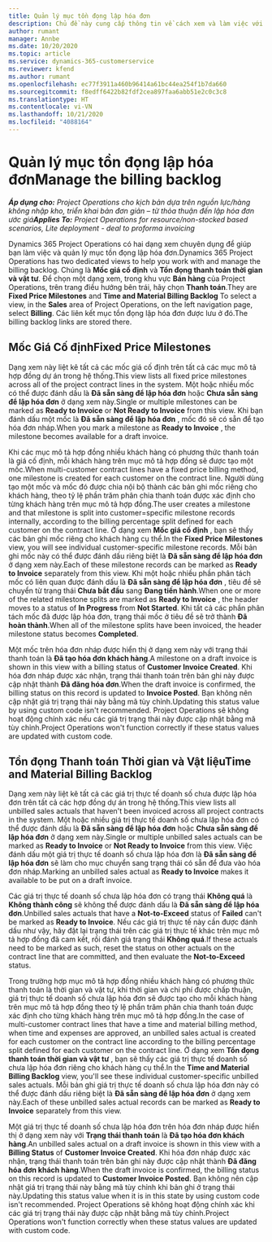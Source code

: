 ```yaml
---
title: Quản lý mục tồn đọng lập hóa đơn
description: Chủ đề này cung cấp thông tin về cách xem và làm việc với mục tồn đọng lập hóa đơn trong Project Operations.
author: rumant
manager: Annbe
ms.date: 10/20/2020
ms.topic: article
ms.service: dynamics-365-customerservice
ms.reviewer: kfend
ms.author: rumant
ms.openlocfilehash: ec77f3911a460b96414a61bc44ea254f1b7da660
ms.sourcegitcommit: f8edff6422b82fdf2cea897faa6abb51e2c0c3c8
ms.translationtype: HT
ms.contentlocale: vi-VN
ms.lasthandoff: 10/21/2020
ms.locfileid: "4088164"
---
```

# <a name="manage-the-billing-backlog"></a><span data-ttu-id="6553d-103">Quản lý mục tồn đọng lập hóa đơn</span><span class="sxs-lookup"><span data-stu-id="6553d-103">Manage the billing backlog</span></span>

<span data-ttu-id="6553d-104">_**Áp dụng cho:** Project Operations cho kịch bản dựa trên nguồn lực/hàng không nhập kho, triển khai bản đơn giản – từ thỏa thuận đến lập hóa đơn ước giá_</span><span class="sxs-lookup"><span data-stu-id="6553d-104">_**Applies To:** Project Operations for resource/non-stocked based scenarios, Lite deployment - deal to proforma invoicing_</span></span>

<span data-ttu-id="6553d-105">Dynamics 365 Project Operations có hai dạng xem chuyên dụng để giúp bạn làm việc và quản lý mục tồn đọng lập hóa đơn.</span><span class="sxs-lookup"><span data-stu-id="6553d-105">Dynamics 365 Project Operations has two dedicated views to help you work with and manage the billing backlog.</span></span> <span data-ttu-id="6553d-106">Chúng là **Mốc giá cố định** và **Tồn đọng thanh toán thời gian và vật tư**. Để chọn một dạng xem, trong khu vực **Bán hàng** của Project Operations, trên trang điều hướng bên trái, hãy chọn **Thanh toán**.</span><span class="sxs-lookup"><span data-stu-id="6553d-106">They are **Fixed Price Milestones** and **Time and Material Billing Backlog** To select a view, in the **Sales** area of Project Operations, on the left navigation page, select **Billing**.</span></span> <span data-ttu-id="6553d-107">Các liên kết mục tồn đọng lập hóa đơn được lưu ở đó.</span><span class="sxs-lookup"><span data-stu-id="6553d-107">The billing backlog links are stored there.</span></span>

## <a name="fixed-price-milestones"></a><span data-ttu-id="6553d-108">Mốc Giá Cố định</span><span class="sxs-lookup"><span data-stu-id="6553d-108">Fixed Price Milestones</span></span>

<span data-ttu-id="6553d-109">Dạng xem này liệt kê tất cả các mốc giá cố định trên tất cả các mục mô tả hợp đồng dự án trong hệ thống.</span><span class="sxs-lookup"><span data-stu-id="6553d-109">This view lists all fixed price milestones across all of the project contract lines in the system.</span></span> <span data-ttu-id="6553d-110">Một hoặc nhiều mốc có thể được đánh dấu là **Đã sẵn sàng để lập hóa đơn** hoặc **Chưa sẵn sàng để lập hóa đơn** ở dạng xem này.</span><span class="sxs-lookup"><span data-stu-id="6553d-110">Single or multiple milestones can be marked as **Ready to Invoice** or **Not Ready to Invoice** from this view.</span></span> <span data-ttu-id="6553d-111">Khi bạn đánh dấu một mốc là **Đã sẵn sàng để lập hóa đơn** , mốc đó sẽ có sẵn để tạo hóa đơn nháp.</span><span class="sxs-lookup"><span data-stu-id="6553d-111">When you mark a milestone as **Ready to Invoice** , the milestone becomes available for a draft invoice.</span></span>

<span data-ttu-id="6553d-112">Khi các mục mô tả hợp đồng nhiều khách hàng có phương thức thanh toán là giá cố định, mỗi khách hàng trên mục mô tả hợp đồng sẽ được tạo một mốc.</span><span class="sxs-lookup"><span data-stu-id="6553d-112">When multi-customer contract lines have a fixed price billing method, one milestone is created for each customer on the contract line.</span></span> <span data-ttu-id="6553d-113">Người dùng tạo một mốc và mốc đó được chia nội bộ thành các bản ghi mốc riêng cho khách hàng, theo tỷ lệ phần trăm phân chia thanh toán được xác định cho từng khách hàng trên mục mô tả hợp đồng.</span><span class="sxs-lookup"><span data-stu-id="6553d-113">The user creates a milestone and that milestone is split into customer=specific milestone records internally, according to the billing percentage split defined for each customer on the contract line.</span></span> <span data-ttu-id="6553d-114">Ở dạng xem **Mốc giá cố định** , bạn sẽ thấy các bản ghi mốc riêng cho khách hàng cụ thể.</span><span class="sxs-lookup"><span data-stu-id="6553d-114">In the **Fixed Price Milestones** view, you will see individual customer-specific milestone records.</span></span> <span data-ttu-id="6553d-115">Mỗi bản ghi mốc này có thể được đánh dấu riêng biệt là **Đã sẵn sàng để lập hóa đơn** ở dạng xem này.</span><span class="sxs-lookup"><span data-stu-id="6553d-115">Each of these milestone records can be marked as **Ready to Invoice** separately from this view.</span></span> <span data-ttu-id="6553d-116">Khi một hoặc nhiều phần phân tách mốc có liên quan được đánh dấu là **Đã sẵn sàng để lập hóa đơn** , tiêu đề sẽ chuyển từ trạng thái **Chưa bắt đầu** sang **Đang tiến hành**.</span><span class="sxs-lookup"><span data-stu-id="6553d-116">When one or more of the related milestone splits are marked as **Ready to Invoice** , the header moves to a status of **In Progress** from **Not Started**.</span></span> <span data-ttu-id="6553d-117">Khi tất cả các phần phân tách mốc đã được lập hóa đơn, trạng thái mốc ở tiêu đề sẽ trở thành **Đã hoàn thành**.</span><span class="sxs-lookup"><span data-stu-id="6553d-117">When all of the milestone splits have been invoiced, the header milestone status becomes **Completed**.</span></span>

<span data-ttu-id="6553d-118">Một mốc trên hóa đơn nháp được hiển thị ở dạng xem này với trạng thái thanh toán là **Đã tạo hóa đơn khách hàng**.</span><span class="sxs-lookup"><span data-stu-id="6553d-118">A milestone on a draft invoice is shown in this view with a billing status of **Customer Invoice Created**.</span></span> <span data-ttu-id="6553d-119">Khi hóa đơn nháp được xác nhận, trạng thái thanh toán trên bản ghi này được cập nhật thành **Đã đăng hóa đơn**.</span><span class="sxs-lookup"><span data-stu-id="6553d-119">When the draft invoice is confirmed, the billing status on this record is updated to **Invoice Posted**.</span></span> <span data-ttu-id="6553d-120">Bạn không nên cập nhật giá trị trạng thái này bằng mã tùy chỉnh.</span><span class="sxs-lookup"><span data-stu-id="6553d-120">Updating this status value by using custom code isn't recommended.</span></span> <span data-ttu-id="6553d-121">Project Operations sẽ không hoạt động chính xác nếu các giá trị trạng thái này được cập nhật bằng mã tùy chỉnh.</span><span class="sxs-lookup"><span data-stu-id="6553d-121">Project Operations won't function correctly if these status values are updated with custom code.</span></span>

## <a name="time-and-material-billing-backlog"></a><span data-ttu-id="6553d-122">Tồn đọng Thanh toán Thời gian và Vật liệu</span><span class="sxs-lookup"><span data-stu-id="6553d-122">Time and Material Billing Backlog</span></span>

<span data-ttu-id="6553d-123">Dạng xem này liệt kê tất cả các giá trị thực tế doanh số chưa được lập hóa đơn trên tất cả các hợp đồng dự án trong hệ thống.</span><span class="sxs-lookup"><span data-stu-id="6553d-123">This view lists all unbilled sales actuals that haven't been invoiced across all project contracts in the system.</span></span> <span data-ttu-id="6553d-124">Một hoặc nhiều giá trị thực tế doanh số chưa lập hóa đơn có thể được đánh dấu là **Đã sẵn sàng để lập hóa đơn** hoặc **Chưa sẵn sàng để lập hóa đơn** ở dạng xem này.</span><span class="sxs-lookup"><span data-stu-id="6553d-124">Single or multiple unbilled sales actuals can be marked as **Ready to Invoice** or **Not Ready to Invoice** from this view.</span></span> <span data-ttu-id="6553d-125">Việc đánh dấu một giá trị thực tế doanh số chưa lập hóa đơn là **Đã sẵn sàng để lập hóa đơn** sẽ làm cho mục chuyển sang trạng thái có sẵn để đưa vào hóa đơn nháp.</span><span class="sxs-lookup"><span data-stu-id="6553d-125">Marking an unbilled sales actual as **Ready to Invoice** makes it available to be put on a draft invoice.</span></span>

<span data-ttu-id="6553d-126">Các giá trị thực tế doanh số chưa lập hóa đơn có trạng thái **Không quá** là **Không thành công** sẽ không thể được đánh dấu là **Đã sẵn sàng để lập hóa đơn**.</span><span class="sxs-lookup"><span data-stu-id="6553d-126">Unbilled sales actuals that have a **Not-to-Exceed** status of **Failed** can't be marked as **Ready to Invoice**.</span></span> <span data-ttu-id="6553d-127">Nếu các giá trị thực tế này cần được đánh dấu như vậy, hãy đặt lại trạng thái trên các giá trị thực tế khác trên mục mô tả hợp đồng đã cam kết, rồi đánh giá trạng thái **Không quá**.</span><span class="sxs-lookup"><span data-stu-id="6553d-127">If these actuals need to be marked as such, reset the status on other actuals on the contract line that are committed, and then evaluate the **Not-to-Exceed** status.</span></span>

<span data-ttu-id="6553d-128">Trong trường hợp mục mô tả hợp đồng nhiều khách hàng có phương thức thanh toán là thời gian và vật tư, khi thời gian và chi phí được chấp thuận, giá trị thực tế doanh số chưa lập hóa đơn sẽ được tạo cho mỗi khách hàng trên mục mô tả hợp đồng theo tỷ lệ phần trăm phân chia thanh toán được xác định cho từng khách hàng trên mục mô tả hợp đồng.</span><span class="sxs-lookup"><span data-stu-id="6553d-128">In the case of multi-customer contract lines that have a time and material billing method, when time and expenses are approved, an unbilled sales actual is created for each customer on the contract line according to the billing percentage split defined for each customer on the contract line.</span></span> <span data-ttu-id="6553d-129">Ở dạng xem **Tồn đọng thanh toán thời gian và vật tư** , bạn sẽ thấy các giá trị thực tế doanh số chưa lập hóa đơn riêng cho khách hàng cụ thể.</span><span class="sxs-lookup"><span data-stu-id="6553d-129">In the **Time and Material Billing Backlog** view, you'll see these individual customer-specific unbilled sales actuals.</span></span> <span data-ttu-id="6553d-130">Mỗi bản ghi giá trị thực tế doanh số chưa lập hóa đơn này có thể được đánh dấu riêng biệt là **Đã sẵn sàng để lập hóa đơn** ở dạng xem này.</span><span class="sxs-lookup"><span data-stu-id="6553d-130">Each of these unbilled sales actual records can be marked as **Ready to Invoice** separately from this view.</span></span>

<span data-ttu-id="6553d-131">Một giá trị thực tế doanh số chưa lập hóa đơn trên hóa đơn nháp được hiển thị ở dạng xem này với **Trạng thái thanh toán** là **Đã tạo hóa đơn khách hàng**.</span><span class="sxs-lookup"><span data-stu-id="6553d-131">An unbilled sales actual on a draft invoice is shown in this view with a **Billing Status** of **Customer Invoice Created**.</span></span> <span data-ttu-id="6553d-132">Khi hóa đơn nháp được xác nhận, trạng thái thanh toán trên bản ghi này được cập nhật thành **Đã đăng hóa đơn khách hàng**.</span><span class="sxs-lookup"><span data-stu-id="6553d-132">When the draft invoice is confirmed, the billing status on this record is updated to **Customer Invoice Posted**.</span></span> <span data-ttu-id="6553d-133">Bạn không nên cập nhật giá trị trạng thái này bằng mã tùy chỉnh khi bản ghi ở trạng thái này.</span><span class="sxs-lookup"><span data-stu-id="6553d-133">Updating this status value when it is in this state by using custom code isn't recommended.</span></span> <span data-ttu-id="6553d-134">Project Operations sẽ không hoạt động chính xác khi các giá trị trạng thái này được cập nhật bằng mã tùy chỉnh.</span><span class="sxs-lookup"><span data-stu-id="6553d-134">Project Operations won't function correctly when these status values are updated with custom code.</span></span>
